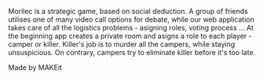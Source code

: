 Morilec is a strategic game, based on social deduction. A group of friends utilises one of many video call options for debate, while our web application takes care of all the logistics problems - asigning roles, voting process ... 
At the beginning app creates a private room and asigns a role to each player - camper or killer. Killer's job is to murder all the campers, while staying unsuspicious. On contrary, campers try to eliminate killer before it's too late.

Made by MAKEit

